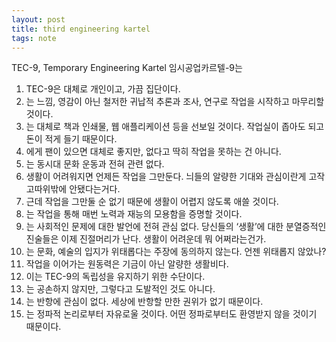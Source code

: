 ```yaml
---
layout: post
title: third engineering kartel
tags: note
---
```

TEC-9, Temporary Engineering Kartel 임시공업카르텔-9는

1.	TEC-9은 대체로 개인이고, 가끔 집단이다.
1.	는 느낌, 영감이 아닌 철저한 귀납적 추론과 조사, 연구로 작업을 시작하고 마무리할 것이다.
1.	는 대체로 책과 인쇄물, 웹 애플리케이션 등을 선보일 것이다. 작업실이 좁아도 되고 돈이 적게 들기 때문이다.
1.	에게 팬이 있으면 대체로 좋지만, 없다고 딱히 작업을 못하는 건 아니다.
1.	는 동시대 문화 운동과 전혀 관련 없다.
1.	생활이 어려워지면 언제든 작업을 그만둔다. 늬들의 알량한 기대와 관심이란게 고작 고따위밖에 안됐다는거다.
1.	근데 작업을 그만둘 순 없기 때문에 생활이 어렵지 않도록 애쓸 것이다.
1.	는 작업을 통해 매번 노력과 재능의 모용함을 증명할 것이다.
1.	는 사회적인 문제에 대한 발언에 전혀 관심 없다. 당신들의 ‘생활’에 대한 분열증적인 진술들은 이제 진절머리가 난다. 생활이 어려운데 뭐 어쩌라는건가.
1.	는 문화, 예술의 입지가 위태롭다는 주장에 동의하지 않는다. 언젠 위태롭지 않았나?
1.	작업을 이어가는 원동력은 기금이 아닌 알량한 생활비다.
1.	이는 TEC-9의 독립성을 유지하기 위한 수단이다.
1.	는 공손하지 않지만, 그렇다고 도발적인 것도 아니다.
1.	는 반항에 관심이 없다. 세상에 반항할 만한 권위가 없기 때문이다.
1.	는 정파적 논리로부터 자유로울 것이다. 어떤 정파로부터도 환영받지 않을 것이기 때문이다.
